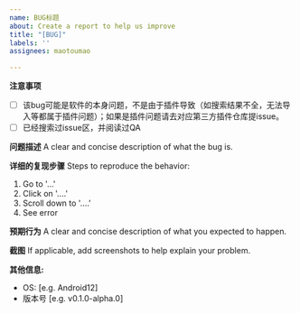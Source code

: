 ```yaml
---
name: BUG标题
about: Create a report to help us improve
title: "[BUG]"
labels: ''
assignees: maotoumao

---
```


**注意事项**
- [ ] 该bug可能是软件的本身问题，不是由于插件导致（如搜索结果不全，无法导入等都属于插件问题）；如果是插件问题请去对应第三方插件仓库提issue。
- [ ] 已经搜索过issue区，并阅读过QA

**问题描述**
A clear and concise description of what the bug is.

**详细的复现步骤**
Steps to reproduce the behavior:
1. Go to '...'
2. Click on '....'
3. Scroll down to '....'
4. See error

**预期行为**
A clear and concise description of what you expected to happen.

**截图**
If applicable, add screenshots to help explain your problem.

**其他信息:**
 - OS: [e.g. Android12]
 - 版本号 [e.g. v0.1.0-alpha.0]
